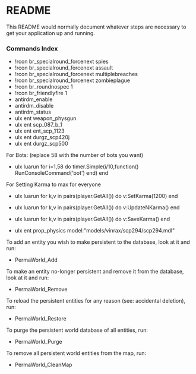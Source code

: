 # README #

This README would normally document whatever steps are necessary to get your application up and running.

### Commands Index ###

* !rcon br_specialround_forcenext spies
* !rcon br_specialround_forcenext assault
* !rcon br_specialround_forcenext multiplebreaches
* !rcon br_specialround_forcenext zombieplague
* !rcon br_roundnospec 1
* !rcon br_friendlyfire 1
* antirdm_enable
* antirdm_disable
* antirdm_status
* ulx ent weapon_physgun
* ulx ent scp_087_b_1
* ulx ent ent_scp_1123
* ulx ent durgz_scp420j
* ulx ent durgz_scp500

For Bots: (replace 58 with the number of bots you want) 

* ulx luarun for i=1,58 do timer.Simple(i/10,function() RunConsoleCommand('bot') end) end

For Setting Karma to max for everyone 

* ulx luarun for k,v in pairs(player.GetAll()) do v:SetKarma(1200) end
* ulx luarun for k,v in pairs(player.GetAll()) do v:UpdateNKarma() end
* ulx luarun for k,v in pairs(player.GetAll()) do v:SaveKarma() end


* ulx ent prop_physics model:"models/vinrax/scp294/scp294.mdl"

To add an entity you wish to make persistent to the database, look at it and run: 
* PermaWorld_Add

To make an entity no-longer persistent and remove it from the database, look at it and run: 
* PermaWorld_Remove

To reload the persistent entities for any reason (see: accidental deletion), run: 
* PermaWorld_Restore

To purge the persistent world database of all entities, run: 
* PermaWorld_Purge

To remove all persistent world entities from the map, run: 
* PermaWorld_CleanMap
